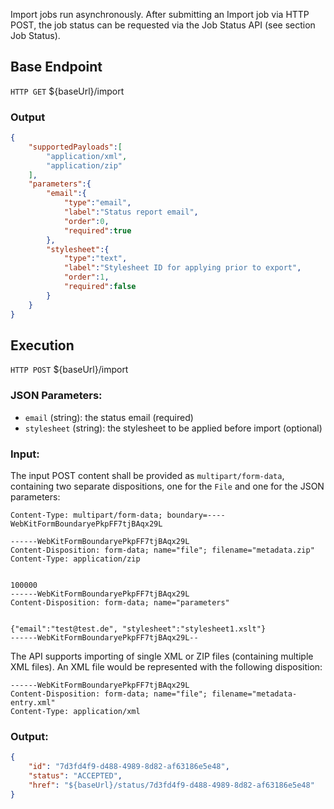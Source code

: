Import jobs run asynchronously. After submitting an Import job via HTTP POST,
the job status can be requested via the Job Status API (see section Job Status).

## Base Endpoint

`HTTP GET` ${baseUrl}/import

### Output

```json
{  
    "supportedPayloads":[  
        "application/xml",
        "application/zip"
    ],
    "parameters":{  
        "email":{  
            "type":"email",
            "label":"Status report email",
            "order":0,
            "required":true
        },
        "stylesheet":{  
            "type":"text",
            "label":"Stylesheet ID for applying prior to export",
            "order":1,
            "required":false
        }
    }
}
```

## Execution

`HTTP POST` ${baseUrl}/import


### JSON Parameters:

* `email` (string): the status email (required)
* `stylesheet` (string): the stylesheet to be applied before import (optional)


### Input:

The input POST content shall be provided as `multipart/form-data`, containing
two separate dispositions, one for the `File` and one for the JSON parameters:

```
Content-Type: multipart/form-data; boundary=----WebKitFormBoundaryePkpFF7tjBAqx29L

------WebKitFormBoundaryePkpFF7tjBAqx29L
Content-Disposition: form-data; name="file"; filename="metadata.zip"
Content-Type: application/zip


100000
------WebKitFormBoundaryePkpFF7tjBAqx29L
Content-Disposition: form-data; name="parameters"


{"email":"test@test.de", "stylesheet":"stylesheet1.xslt"}
------WebKitFormBoundaryePkpFF7tjBAqx29L--
```

The API supports importing of single XML or ZIP files (containing multiple XML files).
An XML file would be represented with the following disposition:

```
------WebKitFormBoundaryePkpFF7tjBAqx29L
Content-Disposition: form-data; name="file"; filename="metadata-entry.xml"
Content-Type: application/xml
```

### Output:

```json
{
    "id": "7d3fd4f9-d488-4989-8d82-af63186e5e48",
    "status": "ACCEPTED",
    "href": "${baseUrl}/status/7d3fd4f9-d488-4989-8d82-af63186e5e48"
}
```
